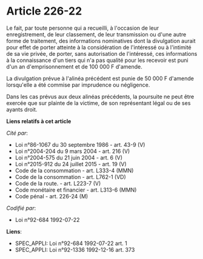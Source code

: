 # Article 226-22

Le fait, par toute personne qui a recueilli, à l'occasion de leur enregistrement, de leur classement, de leur transmission ou
d'une autre forme de traitement, des informations nominatives dont la divulgation aurait pour effet de porter atteinte à la
considération de l'intéressé ou à l'intimité de sa vie privée, de porter, sans autorisation de l'intéressé, ces informations
à la connaissance d'un tiers qui n'a pas qualité pour les recevoir est puni d'un an d'emprisonnement et de 100 000 F
d'amende.

La divulgation prévue à l'alinéa précédent est punie de 50 000 F d'amende lorsqu'elle a été commise par imprudence ou
négligence.

Dans les cas prévus aux deux alinéas précédents, la poursuite ne peut être exercée que sur plainte de la victime, de son
représentant légal ou de ses ayants droit.

**Liens relatifs à cet article**

_Cité par_:

  - Loi n°86-1067 du 30 septembre 1986 - art. 43-9 (V)
  - Loi n°2004-204 du 9 mars 2004 - art. 216 (V)
  - Loi n°2004-575 du 21 juin 2004 - art. 6 (V)
  - Loi n°2015-912 du 24 juillet 2015 - art. 19 (V)
  - Code de la consommation - art. L333-4 (MMN)
  - Code de la consommation - art. L762-1 (VD)
  - Code de la route. - art. L223-7 (V)
  - Code monétaire et financier - art. L313-6 (MMN)
  - Code pénal - art. 226-24 (M)

_Codifié par_:

  - Loi n°92-684 1992-07-22

**Liens**:

  - SPEC_APPLI: Loi n°92-684 1992-07-22 art. 1
  - SPEC_APPLI: Loi n°92-1336 1992-12-16 art. 373
